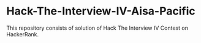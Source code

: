 # Hack-The-Interview-IV-Aisa-Pacific
This repository consists of solution of Hack The Interview IV Contest on HackerRank.
